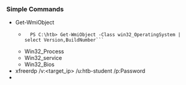 ### Simple Commands
- Get-WmiObject 
	- ```powershell-session
		PS C:\htb> Get-WmiObject -Class win32_OperatingSystem | select Version,BuildNumber```
	- Win32_Process
	- Win32_service
	- Win32_Bios
- xfreerdp /v:<target_ip> /u:htb-student /p:Password
- 
